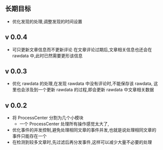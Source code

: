 
长期目标
-------
* 优化发现的处理,调整发现的时间设置

v 0.0.4
---------
* 可只更新文章信息而不更新评论
	在文章评论过期后,文章相关信息也还会在 rawdata 中,此时已然需要更形该信息

v 0.0.3
-------

* 优化 rawdata 的处理,在发现 rawdata 中没有评论时,不能保存该 rawdata,
	这里也会涉及到一个更新 rawdata 的过程,即会更新 rawdata 中文章相关数据

v 0.0.2
-------

* 将 ProcessCenter 分割为几个小模块
	* 一个 ProcessCenter 处理所有操作感觉太大了,
* 优化事件的并发控制,避免处理相同文章的事件并发,也就是说处理相同文章的事件只能存在一个
* 在检测到较多文章时,先过滤后再分发事件,这样可以减少大量不必要的处理